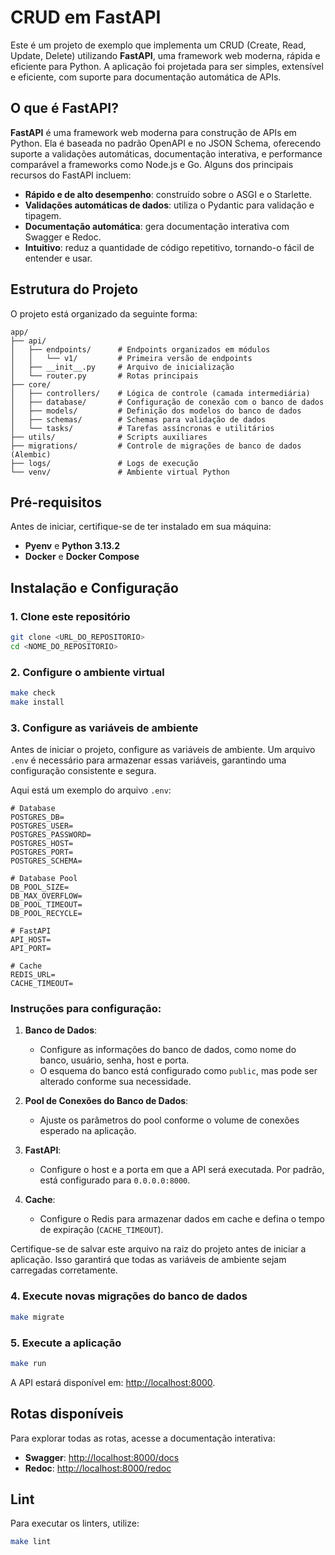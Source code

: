 # CRUD em FastAPI

Este é um projeto de exemplo que implementa um CRUD (Create, Read, Update, Delete) utilizando **FastAPI**, uma framework web moderna, rápida e eficiente para Python. A aplicação foi projetada para ser simples, extensível e eficiente, com suporte para documentação automática de APIs.

## O que é FastAPI?

**FastAPI** é uma framework web moderna para construção de APIs em Python. Ela é baseada no padrão OpenAPI e no JSON Schema, oferecendo suporte a validações automáticas, documentação interativa, e performance comparável a frameworks como Node.js e Go. Alguns dos principais recursos do FastAPI incluem:

- **Rápido e de alto desempenho**: construído sobre o ASGI e o Starlette.
- **Validações automáticas de dados**: utiliza o Pydantic para validação e tipagem.
- **Documentação automática**: gera documentação interativa com Swagger e Redoc.
- **Intuitivo**: reduz a quantidade de código repetitivo, tornando-o fácil de entender e usar.

## Estrutura do Projeto

O projeto está organizado da seguinte forma:

```
app/
├── api/
│   ├── endpoints/      # Endpoints organizados em módulos
│   │   └── v1/         # Primeira versão de endpoints
│   ├── __init__.py     # Arquivo de inicialização
│   └── router.py       # Rotas principais
├── core/
│   ├── controllers/    # Lógica de controle (camada intermediária)
│   ├── database/       # Configuração de conexão com o banco de dados
│   ├── models/         # Definição dos modelos do banco de dados
│   ├── schemas/        # Schemas para validação de dados
│   └── tasks/          # Tarefas assíncronas e utilitários
├── utils/              # Scripts auxiliares
├── migrations/         # Controle de migrações de banco de dados (Alembic)
├── logs/               # Logs de execução
└── venv/               # Ambiente virtual Python
```

## Pré-requisitos

Antes de iniciar, certifique-se de ter instalado em sua máquina:

- **Pyenv** e **Python 3.13.2**
- **Docker** e **Docker Compose**

## Instalação e Configuração

### 1. Clone este repositório

```bash
git clone <URL_DO_REPOSITORIO>
cd <NOME_DO_REPOSITORIO>
```

### 2. Configure o ambiente virtual

```bash
make check
make install
```

### 3. Configure as variáveis de ambiente

Antes de iniciar o projeto, configure as variáveis de ambiente. Um arquivo `.env` é necessário para armazenar essas variáveis, garantindo uma configuração consistente e segura.

Aqui está um exemplo do arquivo `.env`:

```env
# Database
POSTGRES_DB=
POSTGRES_USER=
POSTGRES_PASSWORD=
POSTGRES_HOST=
POSTGRES_PORT=
POSTGRES_SCHEMA=

# Database Pool
DB_POOL_SIZE=
DB_MAX_OVERFLOW=
DB_POOL_TIMEOUT=
DB_POOL_RECYCLE=

# FastAPI
API_HOST=
API_PORT=

# Cache
REDIS_URL=
CACHE_TIMEOUT=
```

### Instruções para configuração:

1. **Banco de Dados**:

   - Configure as informações do banco de dados, como nome do banco, usuário, senha, host e porta.
   - O esquema do banco está configurado como `public`, mas pode ser alterado conforme sua necessidade.

2. **Pool de Conexões do Banco de Dados**:

   - Ajuste os parâmetros do pool conforme o volume de conexões esperado na aplicação.

3. **FastAPI**:

   - Configure o host e a porta em que a API será executada. Por padrão, está configurado para `0.0.0.0:8000`.

4. **Cache**:
   - Configure o Redis para armazenar dados em cache e defina o tempo de expiração (`CACHE_TIMEOUT`).

Certifique-se de salvar este arquivo na raiz do projeto antes de iniciar a aplicação. Isso garantirá que todas as variáveis de ambiente sejam carregadas corretamente.

### 4. Execute novas migrações do banco de dados

```bash
make migrate
```

### 5. Execute a aplicação

```bash
make run
```

A API estará disponível em: [http://localhost:8000](http://localhost:8000).

## Rotas disponíveis

Para explorar todas as rotas, acesse a documentação interativa:

- **Swagger**: [http://localhost:8000/docs](http://localhost:8000/docs)
- **Redoc**: [http://localhost:8000/redoc](http://localhost:8000/redoc)

## Lint

Para executar os linters, utilize:

```bash
make lint
```
